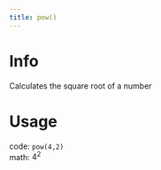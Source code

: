 ```yaml
---
title: pow()
---
```


# Info

Calculates the square root of a number

# Usage
code: `pow(4,2)`  
math: $4^2$